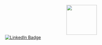 <div id="header" align="center">
  <img src="https://media.giphy.com/media/12W5Sg2koWYnwA/giphy.gif" width="100"/>
</div>
<div id="badges">
  <a href="www.linkedin.com/in/salvatoreparascandola">
  <img src="https://img.shields.io/badge/LinkedIn-blue?style=for-the-badge&logo=linkedin&logoColor=white" alt="LinkedIn Badge"/>
   <a>
</div>



